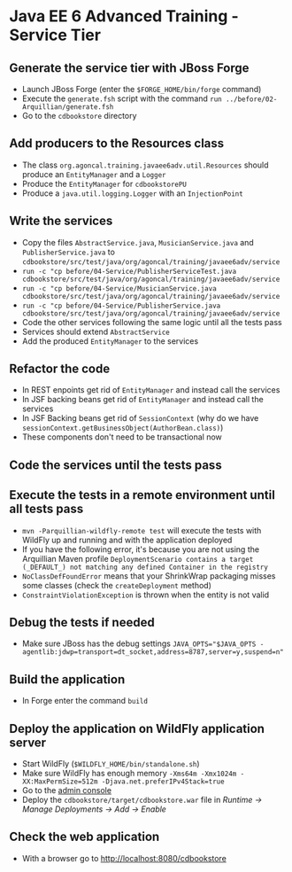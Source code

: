 # Java EE 6 Advanced Training - Service Tier

## Generate the service tier with JBoss Forge

* Launch JBoss Forge (enter the `$FORGE_HOME/bin/forge` command)
* Execute the `generate.fsh` script with the command `run ../before/02-Arquillian/generate.fsh` 
* Go to the `cdbookstore` directory

## Add producers to the Resources class

* The class `org.agoncal.training.javaee6adv.util.Resources` should produce an `EntityManager` and a `Logger` 
* Produce the `EntityManager` for `cdbookstorePU`
* Produce a `java.util.logging.Logger` with an `InjectionPoint`

## Write the services

* Copy the files `AbstractService.java`, `MusicianService.java` and `PublisherService.java` to `cdbookstore/src/test/java/org/agoncal/training/javaee6adv/service`
* `run -c "cp before/04-Service/PublisherServiceTest.java cdbookstore/src/test/java/org/agoncal/training/javaee6adv/service`
* `run -c "cp before/04-Service/MusicianService.java cdbookstore/src/test/java/org/agoncal/training/javaee6adv/service`
* `run -c "cp before/04-Service/PublisherService.java cdbookstore/src/test/java/org/agoncal/training/javaee6adv/service`
* Code the other services following the same logic until all the tests pass
* Services should extend `AbstractService`
* Add the produced `EntityManager` to the services

## Refactor the code

* In REST enpoints get rid of `EntityManager` and instead call the services
* In JSF backing beans get rid of `EntityManager` and instead call the services
* In JSF Backing beans get rid of `SessionContext` (why do we have `sessionContext.getBusinessObject(AuthorBean.class)`)
* These components don't need to be transactional now

## Code the services until the tests pass

## Execute the tests in a remote environment until all tests pass

* `mvn -Parquillian-wildfly-remote test` will execute the tests with WildFly up and running and with the application deployed
* If you have the following error, it's because you are not using the Arquillian Maven profile `DeploymentScenario contains a target (_DEFAULT_) not matching any defined Container in the registry`
* `NoClassDefFoundError` means that your ShrinkWrap packaging misses some classes (check the `createDeployment` method) 
* `ConstraintViolationException` is thrown when the entity is not valid

## Debug the tests if needed

* Make sure JBoss has the debug settings `JAVA_OPTS="$JAVA_OPTS -agentlib:jdwp=transport=dt_socket,address=8787,server=y,suspend=n"`

## Build the application

* In Forge enter the command `build` 

## Deploy the application on WildFly application server

* Start WildFly (`$WILDFLY_HOME/bin/standalone.sh`)
* Make sure WildFly has enough memory `-Xms64m -Xmx1024m -XX:MaxPermSize=512m -Djava.net.preferIPv4Stack=true`
* Go to the [admin console](http://localhost:9990/)
* Deploy the `cdbookstore/target/cdbookstore.war` file in _Runtime -> Manage Deployments -> Add -> Enable_

## Check the web application

* With a browser go to [http://localhost:8080/cdbookstore]()

